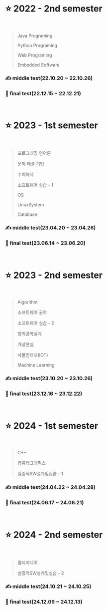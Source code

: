 # ⭐ 2022 - 2nd semester

<br>

> Java Programing
> 
> Python Programing
> 
> Web Programing
> 
> Embedded Software

### ✍ middle test(22.10.20 ~ 22.10.26)
### 🙏 final test(22.12.15 ~ 22.12.21)

<br>

# ⭐ 2023 - 1st semester

<br>

> 프로그래밍 언어론
>
> 문제 해결 기법
> 
> 수치해석
> 
> 소프트웨어 실습 - 1
> 
> OS
> 
> LinuxSystem
> 
> Database

### ✍ middle test(23.04.20 ~ 23.04.26)
### 🙏 final test(23.06.14 ~ 23.06.20)

<br>

# ⭐ 2023 - 2nd semester

<br>

> Algorithm
> 
> 소프트웨어 공학
> 
> 소프트웨어 실습 - 2
> 
> 창의공학설계
>
> 가상현실
> 
> 사물인터넷(IOT)
> 
> Machine Learning

### ✍ middle test(23.10.20 ~ 23.10.26)
### 🙏 final test(23.12.16 ~ 23.12.22)

<br>

# ⭐ 2024 - 1st semester

<br>

> C++
>
> 컴퓨터그래픽스
> 
> 실증적SW설계및실습 - 1

### ✍ middle test(24.04.22 ~ 24.04.28)

### 🙏 final test(24.06.17 ~ 24.06.21)

<br>

# ⭐ 2024 - 2nd semester

<br>

> 멀티미디어
> 
> 실증적SW설계및실습 - 2

### ✍ middle test(24.10.21 ~ 24.10.25)

### 🙏 final test(24.12.09 ~ 24.12.13)